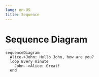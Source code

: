 ```yaml
---
lang: en-US
title: Sequence
---
```


# Sequence Diagram

```mermaidjs
sequenceDiagram
  Alice->John: Hello John, how are you?
  loop Every minute
    John-->Alice: Great!
  end
```
